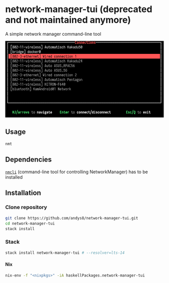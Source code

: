 # network-manager-tui (deprecated and not maintained anymore)

A simple network manager command-line tool

![screenshot](https://raw.githubusercontent.com/andys8/network-manager-tui/master/screenshot.png)

## Usage

```sh
nmt
```

## Dependencies

[`nmcli`](https://developer.gnome.org/NetworkManager/stable/nmcli.html) (command-line tool for controlling NetworkManager) has to be installed

## Installation

### Clone repository

```sh
git clone https://github.com/andys8/network-manager-tui.git
cd network-manager-tui
stack install
```

### Stack

```sh
stack install network-manager-tui # --resolver=lts-14
```

#### Nix

```sh
nix-env -f "<nixpkgs>" -iA haskellPackages.network-manager-tui
```

